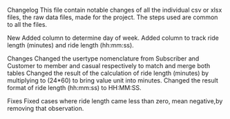Changelog
This file contain notable changes of all the individual csv or xlsx files, the raw data files, made for the project. The steps used are common to all the files.


New
Added column to determine day of week.
Added column to track ride length (minutes) and ride length (hh:mm:ss).

Changes
Changed the usertype nomenclature from Subscriber and Customer to member and casual respectively to match and merge both tables 
Changed the result of the calculation of ride length (minutes) by multiplying to (24*60) to bring value unit into minutes.
Changed the result format of ride length (hh:mm:ss) to HH:MM:SS.


Fixes
Fixed cases where ride length came less than zero, mean negative,by removing that observation.
